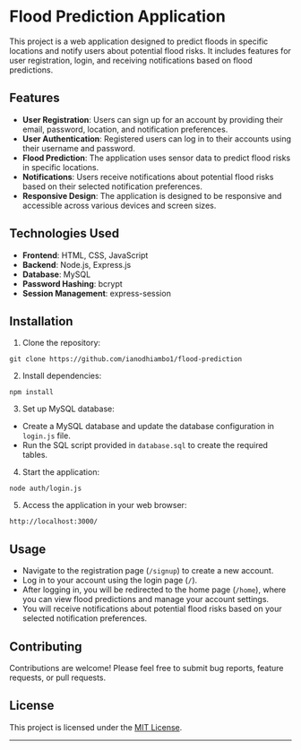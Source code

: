 # Flood Prediction Application

This project is a web application designed to predict floods in specific locations and notify users about potential flood risks. It includes features for user registration, login, and receiving notifications based on flood predictions.

## Features

- **User Registration**: Users can sign up for an account by providing their email, password, location, and notification preferences.
- **User Authentication**: Registered users can log in to their accounts using their username and password.
- **Flood Prediction**: The application uses sensor data to predict flood risks in specific locations.
- **Notifications**: Users receive notifications about potential flood risks based on their selected notification preferences.
- **Responsive Design**: The application is designed to be responsive and accessible across various devices and screen sizes.

## Technologies Used

- **Frontend**: HTML, CSS, JavaScript
- **Backend**: Node.js, Express.js
- **Database**: MySQL
- **Password Hashing**: bcrypt
- **Session Management**: express-session

## Installation

1. Clone the repository:

```
git clone https://github.com/ianodhiambo1/flood-prediction
```

2. Install dependencies:

```
npm install
```

3. Set up MySQL database:

- Create a MySQL database and update the database configuration in `login.js` file.
- Run the SQL script provided in `database.sql` to create the required tables.

4. Start the application:

```
node auth/login.js
```

5. Access the application in your web browser:

```
http://localhost:3000/
```

## Usage

- Navigate to the registration page (`/signup`) to create a new account.
- Log in to your account using the login page (`/`).
- After logging in, you will be redirected to the home page (`/home`), where you can view flood predictions and manage your account settings.
- You will receive notifications about potential flood risks based on your selected notification preferences.

## Contributing

Contributions are welcome! Please feel free to submit bug reports, feature requests, or pull requests.

## License

This project is licensed under the [MIT License](LICENSE).

---
